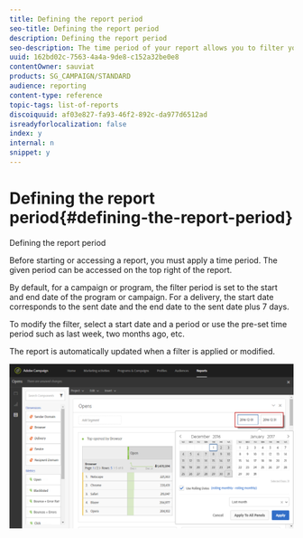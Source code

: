 ```yaml
---
title: Defining the report period
seo-title: Defining the report period
description: Defining the report period
seo-description: The time period of your report allows you to filter your data depending on the chosen dates.
uuid: 162bd02c-7563-4a4a-9de8-c152a32be0e8
contentOwner: sauviat
products: SG_CAMPAIGN/STANDARD
audience: reporting
content-type: reference
topic-tags: list-of-reports
discoiquuid: af03e827-fa93-46f2-892c-da977d6512ad
isreadyforlocalization: false
index: y
internal: n
snippet: y
---
```


# Defining the report period{#defining-the-report-period}

Defining the report period

Before starting or accessing a report, you must apply a time period. The given period can be accessed on the top right of the report.

By default, for a campaign or program, the filter period is set to the start and end date of the program or campaign. For a delivery, the start date corresponds to the sent date and the end date to the sent date plus 7 days.

To modify the filter, select a start date and a period or use the pre-set time period such as last week, two months ago, etc.

The report is automatically updated when a filter is applied or modified.

![](assets/campaign_reports_5.png)

